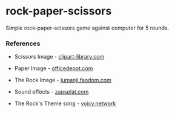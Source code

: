 # rock-paper-scissors

Simple rock-paper-scissors game against computer for 5 rounds.

### References
- Scissors Image - [clipart-library.com](clipart-library.com)
- Paper Image - [officedepot.com](officedepot.com)
- The Rock Image - [jumanji.fandom.com](jumanji.fandom.com)

- Sound effects - [zapsplat.com](zapsplat.com)
- The Rock's Theme song - [voicy.network](voicy.network/clips/CuqIWgmivEmym9ibnhAQ1A)
